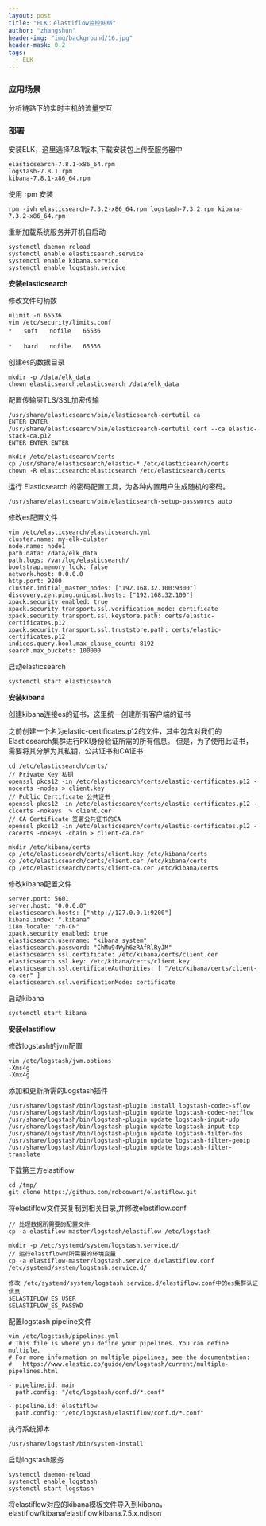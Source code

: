 ```yaml
---
layout: post
title: "ELK：elastiflow监控网络"
author: "zhangshun"
header-img: "img/background/16.jpg"
header-mask: 0.2
tags:
  - ELK
---
```


### 应用场景

分析链路下的实时主机的流量交互

### 部署

安装ELK，这里选择7.8.1版本,下载安装包上传至服务器中
```
elasticsearch-7.8.1-x86_64.rpm
logstash-7.8.1.rpm
kibana-7.8.1-x86_64.rpm
```

使用 rpm 安装
```
rpm -ivh elasticsearch-7.3.2-x86_64.rpm logstash-7.3.2.rpm kibana-7.3.2-x86_64.rpm
```
重新加载系统服务并开机自启动

```
systemctl daemon-reload
systemctl enable elasticsearch.service
systemctl enable kibana.service
systemctl enable logstash.service
```
**安装elasticsearch**

修改文件句柄数
```
ulimit -n 65536
vim /etc/security/limits.conf
*　　soft　　nofile　　65536

*　　hard　　nofile　　65536
```

创建es的数据目录
```
mkdir -p /data/elk_data
chown elasticsearch:elasticsearch /data/elk_data
```

配置传输层TLS/SSL加密传输
```
/usr/share/elasticsearch/bin/elasticsearch-certutil ca
ENTER ENTER
/usr/share/elasticsearch/bin/elasticsearch-certutil cert --ca elastic-stack-ca.p12
ENTER ENTER ENTER

mkdir /etc/elasticsearch/certs 
cp /usr/share/elasticsearch/elastic-* /etc/elasticsearch/certs
chown -R elasticsearch:elasticsearch /etc/elasticsearch/certs
```
运行 Elasticsearch 的密码配置工具，为各种内置用户生成随机的密码。
```
/usr/share/elasticsearch/bin/elasticsearch-setup-passwords auto
```
修改es配置文件
```
vim /etc/elasticsearch/elasticsearch.yml
cluster.name: my-elk-culster
node.name: node1
path.data: /data/elk_data
path.logs: /var/log/elasticsearch/
bootstrap.memory_lock: false
network.host: 0.0.0.0
http.port: 9200
cluster.initial_master_nodes: ["192.168.32.100:9300"]
discovery.zen.ping.unicast.hosts: ["192.168.32.100"]
xpack.security.enabled: true
xpack.security.transport.ssl.verification_mode: certificate
xpack.security.transport.ssl.keystore.path: certs/elastic-certificates.p12
xpack.security.transport.ssl.truststore.path: certs/elastic-certificates.p12
indices.query.bool.max_clause_count: 8192
search.max_buckets: 100000
```

启动elasticsearch
```
systemctl start elasticsearch
```
**安装kibana**

创建kibana连接es的证书，这里统一创建所有客户端的证书

之前创建一个名为elastic-certificates.p12的文件，其中包含对我们的Elasticsearch集群进行PKI身份验证所需的所有信息。 但是，为了使用此证书，需要将其分解为其私钥，公共证书和CA证书
```
cd /etc/elasticsearch/certs/
// Private Key 私钥
openssl pkcs12 -in /etc/elasticsearch/certs/elastic-certificates.p12 -nocerts -nodes > client.key
// Public Certificate 公共证书
openssl pkcs12 -in /etc/elasticsearch/certs/elastic-certificates.p12 -clcerts -nokeys  > client.cer
// CA Certificate 签署公共证书的CA
openssl pkcs12 -in /etc/elasticsearch/certs/elastic-certificates.p12 -cacerts -nokeys -chain > client-ca.cer

mkdir /etc/kibana/certs
cp /etc/elasticsearch/certs/client.key /etc/kibana/certs
cp /etc/elasticsearch/certs/client.cer /etc/kibana/certs
cp /etc/elasticsearch/certs/client-ca.cer /etc/kibana/certs
```

修改kibana配置文件
```
server.port: 5601
server.host: "0.0.0.0"
elasticsearch.hosts: ["http://127.0.0.1:9200"]
kibana.index: ".kibana"
i18n.locale: "zh-CN"
xpack.security.enabled: true
elasticsearch.username: "kibana_system"
elasticsearch.password: "ChMu94Wyh6zRAfRlRyJM"
elasticsearch.ssl.certificate: /etc/kibana/certs/client.cer
elasticsearch.ssl.key: /etc/kibana/certs/client.key
elasticsearch.ssl.certificateAuthorities: [ "/etc/kibana/certs/client-ca.cer" ]
elasticsearch.ssl.verificationMode: certificate
```

启动kibana

```
systemctl start kibana
```

**安装elastiflow**

修改logstash的jvm配置
```
vim /etc/logstash/jvm.options
-Xms4g
-Xmx4g
```

添加和更新所需的Logstash插件
```
/usr/share/logstash/bin/logstash-plugin install logstash-codec-sflow
/usr/share/logstash/bin/logstash-plugin update logstash-codec-netflow
/usr/share/logstash/bin/logstash-plugin update logstash-input-udp
/usr/share/logstash/bin/logstash-plugin update logstash-input-tcp
/usr/share/logstash/bin/logstash-plugin update logstash-filter-dns
/usr/share/logstash/bin/logstash-plugin update logstash-filter-geoip
/usr/share/logstash/bin/logstash-plugin update logstash-filter-translate
```

下载第三方elastiflow
```
cd /tmp/
git clone https://github.com/robcowart/elastiflow.git
```

将elastiflow文件夹复制到相关目录,并修改elastiflow.conf
```
// 处理数据所需要的配置文件
cp -a elastiflow-master/logstash/elastiflow /etc/logstash

mkdir -p /etc/systemd/system/logstash.service.d/
// 运行elastflow时所需要的环境变量
cp -a elastiflow-master/logstash.service.d/elastiflow.conf /etc/systemd/system/logstash.service.d/

修改 /etc/systemd/system/logstash.service.d/elastiflow.conf中的es集群认证信息
$ELASTIFLOW_ES_USER
$ELASTIFLOW_ES_PASSWD
```

配置logstash pipeline文件
```
vim /etc/logstash/pipelines.yml
# This file is where you define your pipelines. You can define multiple.
# For more information on multiple pipelines, see the documentation:
#   https://www.elastic.co/guide/en/logstash/current/multiple-pipelines.html

- pipeline.id: main
  path.config: "/etc/logstash/conf.d/*.conf"

- pipeline.id: elastiflow
  path.config: "/etc/logstash/elastiflow/conf.d/*.conf"
```

执行系统脚本
```
/usr/share/logstash/bin/system-install
```

启动logstash服务
```
systemctl daemon-reload
systemctl enable logstash
systemctl start logstash
```

将elastiflow对应的kibana模板文件导入到kibana，elastiflow/kibana/elastiflow.kibana.7.5.x.ndjson